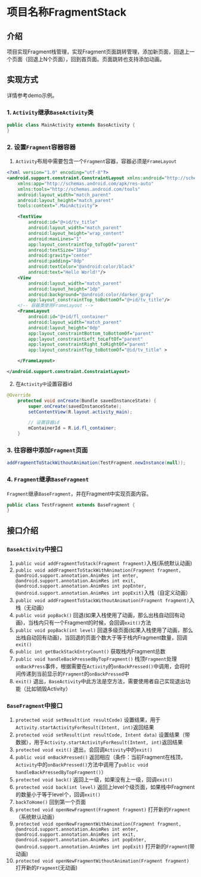# 项目名称FragmentStack

## 介绍
项目实现Fragment栈管理，实现Fragment页面跳转管理，添加新页面，回退上一个页面（回退上N个页面），回到首页面。页面跳转也支持添加动画。

## 实现方式
详情参考demo示例。
### 1. `Activity`继承`BaseActivity`类

```java
public class MainActivity extends BaseActivity {
}
```

### 2. 设置`Fragment`容器容器
1. `Activity`布局中需要包含一个`Fragment`容器，容器必须是`FrameLayout`

```xml
<?xml version="1.0" encoding="utf-8"?>
<android.support.constraint.ConstraintLayout xmlns:android="http://schemas.android.com/apk/res/android"
    xmlns:app="http://schemas.android.com/apk/res-auto"
    xmlns:tools="http://schemas.android.com/tools"
    android:layout_width="match_parent"
    android:layout_height="match_parent"
    tools:context=".MainActivity">

    <TextView
        android:id="@+id/tv_title"
        android:layout_width="match_parent"
        android:layout_height="wrap_content"
        android:maxLines="1"
        app:layout_constraintTop_toTopOf="parent"
        android:textSize="18sp"
        android:gravity="center"
        android:padding="8dp"
        android:textColor="@android:color/black"
        android:text="Hello World!"/>
    <View
        android:layout_width="match_parent"
        android:layout_height="1dp"
        android:background="@android:color/darker_gray"
        app:layout_constraintTop_toBottomOf="@+id/tv_title"/>
    <!-- 容器类使用FrameLayout -->
    <FrameLayout
        android:id="@+id/fl_container"
        android:layout_width="match_parent"
        android:layout_height="0dp"
        app:layout_constraintBottom_toBottomOf="parent"
        app:layout_constraintLeft_toLeftOf="parent"
        app:layout_constraintRight_toRightOf="parent"
        app:layout_constraintTop_toBottomOf="@id/tv_title" >

    </FrameLayout>

</android.support.constraint.ConstraintLayout>
```

2. 在`Activity中`设置容器id
```java
@Override
    protected void onCreate(Bundle savedInstanceState) {
        super.onCreate(savedInstanceState);
        setContentView(R.layout.activity_main);

        // 设置容器id
        mContainerId = R.id.fl_container;
    }
```

### 3. 往容器中添加`Fragment`页面

```java
addFragmentToStackWithoutAnimation(TestFragment.newInstance(null));
```

### 4. `Fragment`继承`BaseFragment`
 `Fragment`继承`BaseFragment`，并在Fragment中实现页面内容。
```java
public class TestFragment extends BaseFragment {
}
```

## 接口介绍

### `BaseActivity`中接口

1. `public void addFragmentToStack(Fragment fragment)`入栈(系统默认动画)
2. `public void addFragmentToStackWithAnimation(Fragment fragment,
                                                    @android.support.annotation.AnimRes int enter,
                                                    @android.support.annotation.AnimRes int exit,
                                                    @android.support.annotation.AnimRes int popEnter,
                                                    @android.support.annotation.AnimRes int popExit)`入栈（自定义动画）
3. `public void addFragmentToStackWithoutAnimation(Fragment fragment)`入栈（无动画）
4. `public void popBack()` 回退(如果入栈使用了动画，那么出栈自动回有动画)，当栈内只有一个Fragment的时候，会回调`exit()`方法
5. `public void popBack(int level)` 回退多级页面(如果入栈使用了动画，那么出栈自动回有动画)，当回退的页面个数大于等于栈内Fragment数量，回调`exit()`
6. `public int getBackStackEntryCount()` 获取栈内Fragment总数
7. `public void handleBackPressedByTopFragment()` 栈顶`Fragment`处理`onBackPress`事件，根据需要在`Activity`的`onBackPressed()`中调用，会将时间传递到当前显示的`Fragment`的`onBackPressed`中
8. `exit()` 退出，`BaseActivity`中此方法是空方法，需要使用者自己实现退出功能（比如销毁Activity）


### `BaseFragment`中接口
1. `protected void setResult(int resultCode)` 设置结果，用于`Activity.startActivityForResult(Intent, int)`返回结果
2. `protected void setResult(int resultCode, Intent data)` 设置结果（带数据），用于`Activity.startActivityForResult(Intent, int)`返回结果
3. `protected void exit()` 退出，会回调`Activity`中的`exit()`
4. `public void onBackPressed()` 返回相应（条件：当前Fragment在栈顶，`Activity`中的`onBackPressed()`方法中调用了`public void handleBackPressedByTopFragment()`）
5. `protected void back()` 返回上一级，如果没有上一级，回调`exit()`
6. `protected void back(int level)` 返回上level个级页面，如果栈中Fragment的数量小于等于level个，回调`exit()`
7. `backToHome()` 回到第一个页面
8. `protected void openNewFragment(Fragment fragment)` 打开新的`Fragment`（系统默认动画）
9. `protected void openNewFragmentWithAnimation(Fragment fragment,
                                                               @android.support.annotation.AnimRes int enter,
                                                               @android.support.annotation.AnimRes int exit,
                                                               @android.support.annotation.AnimRes int popEnter,
                                                               @android.support.annotation.AnimRes int popExit)` 打开新的`Fragment`(带动画)
10. `protected void openNewFragmentWithoutAnimation(Fragment fragment)` 打开新的`Fragment`(无动画)
